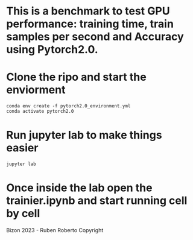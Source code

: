 # This is a benchmark to test GPU performance: training time, train samples per second and Accuracy using Pytorch2.0.

# Clone the ripo and start the enviorment
```
conda env create -f pytorch2.0_environment.yml
conda activate pytorch2.0
```

# Run jupyter lab to make things easier 
`jupyter lab` 

# Once inside the lab open the trainier.ipynb and start running cell by cell


Bizon 2023 - Ruben Roberto Copyright


